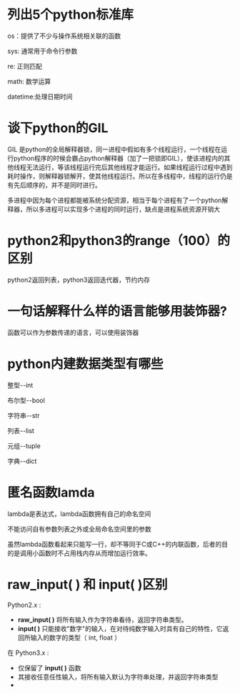 # 列出5个python标准库

os：提供了不少与操作系统相关联的函数

sys:  通常用于命令行参数

re:  正则匹配

math: 数学运算

datetime:处理日期时间



# 谈下python的GIL

GIL 是python的全局解释器锁，同一进程中假如有多个线程运行，一个线程在运行python程序的时候会霸占python解释器（加了一把锁即GIL），使该进程内的其他线程无法运行，等该线程运行完后其他线程才能运行。如果线程运行过程中遇到耗时操作，则解释器锁解开，使其他线程运行。所以在多线程中，线程的运行仍是有先后顺序的，并不是同时进行。

多进程中因为每个进程都能被系统分配资源，相当于每个进程有了一个python解释器，所以多进程可以实现多个进程的同时运行，缺点是进程系统资源开销大



# python2和python3的range（100）的区别

python2返回列表，python3返回迭代器，节约内存



# 一句话解释什么样的语言能够用装饰器?

函数可以作为参数传递的语言，可以使用装饰器



# python内建数据类型有哪些

整型--int

布尔型--bool

字符串--str

列表--list

元组--tuple

字典--dict

# 匿名函数lamda

lambda是表达式，lambda函数拥有自己的命名空间

不能访问自有参数列表之外或全局命名空间里的参数

虽然lambda函数看起来只能写一行，却不等同于C或C++的内联函数，后者的目的是调用小函数时不占用栈内存从而增加运行效率。

#  raw_input( ) 和 input( )区别

Python2.x :

- **raw_input( )** 将所有输入作为字符串看待，返回字符串类型。
- **input( )** 只能接收"数字"的输入，在对待纯数字输入时具有自己的特性，它返回所输入的数字的类型（ int, float ）

在 Python3.x :

+ 仅保留了 **input( )** 函数
+ 其接收任意任性输入，将所有输入默认为字符串处理，并返回字符串类型
+ 

